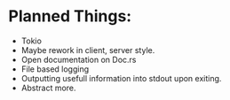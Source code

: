 # Planned Things:
- Tokio
- Maybe rework in client, server style.
- Open documentation on Doc.rs
- File based logging
- Outputting usefull information into stdout upon exiting.
- Abstract more.
